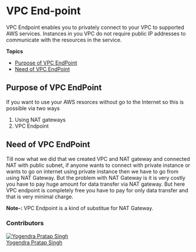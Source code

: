 # VPC End-point

VPC Endpoint enables you to privately connect to your VPC to supported AWS services. Instances  in you VPC do not require public IP addresses to communicate with the resources in the service. 

**Topics**
+ [Purpose of VPC EndPoint](#purpose-of-VPC-endpoint)
+ [Need of VPC EndPoint](#need-of-vpc-endpoint)

## Purpose of VPC EndPoint<a name="purpose-of-VPC-endpoint"></a>

If you want to use your AWS resorces without go to the Internet so this is possible via two ways 
1. Using NAT gateways
2. VPC Endpoint

## Need of VPC EndPoint<a name="need-of-vpc-endpoint"></a>
Till now what we did that we created VPC and NAT gateway and connected NAT with public subnet, if anyone wants to connect with private instance or wants to go on internet using private instance then we have to go from using NAT Gateway. But the problem with NAT Gateway is it is very costly you have to pay huge amount for data transfer via NAT gateway. But here VPC endpoint is completely free you have to pay for only data transfer and that is very minimal charge.

**Note-:** VPC Endpoint is a kind of substitue for NAT Gateway.



### Contributors
[![Yogendra Pratap Singh][yogendra_avatar]][yogendra_homepage]<br/>[Yogendra Pratap Singh][yogendra_homepage] 

  [yogendra_homepage]: https://github.com/PratapSingh13
  [yogendra_avatar]: https://img.cloudposse.com/75x75/https://github.com/PratapSingh13.png